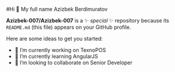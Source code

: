 #Hi 👋 My full name Azizbek Berdimuratov


**Azizbek-007/Azizbek-007** is a ✨ _special_ ✨ repository because its `README.md` (this file) appears on your GitHub profile.

Here are some ideas to get you started:

- 🔭 I’m currently working on TexnoPOS
- 🌱 I’m currently learning  AngularJS
- 👯 I’m looking to collaborate on Senior Developer

